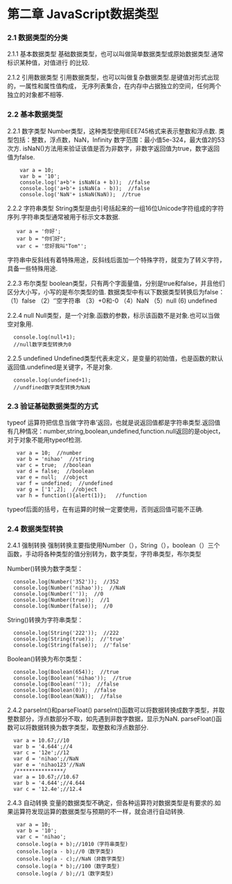 # 第二章 JavaScript数据类型
### 2.1 数据类型的分类
2.1.1 基本数据类型 
基础数据类型，也可以叫做简单数据类型或原始数据类型.通常标识某种值，对值进行
的比较.

2.1.2 引用数据类型
引用数据类型，也可以叫做复杂数据类型.是键值对形式出现的，一属性和属性值构成，
无序列表集合，在内存中占据独立的空间，任何两个独立的对象都不相等.

### 2.2 基本数据类型
2.2.1 数字类型
Number类型，这种类型使用IEEE745格式来表示整数和浮点数.
类型包括：整数，浮点数，NaN，Infinity
数字范围：最小值5e-324，最大值2的53次方.
isNaN()方法用来验证该值是否为非数字，非数字返回值为true，数字返回值为false.
        
        var a = 10;
        var b = '10';
        console.log('a+b'+ isNaN(a + b));  //false
        console.log('a+b'+ isNaN(a - b));  //false
        console.log('NaN'+ isNaN(NaN));  //true

2.2.2 字符串类型
String类型是由引号括起来的一组16位Unicode字符组成的字符序列.字符串类型通常被用于标示文本数据.
       
       var a = '你好';
       var b = "你们好";
       var c = '您好我叫"Tom"';

字符串中反斜线有着特殊用途，反斜线后面加一个特殊字符，就变为了转义字符，具备一些特殊用途.

2.2.3 布尔类型
boolean类型，只有两个字面量值，分别是true和false，并且他们区分大小写，小写的是布尔类型的值.
数据类型中有以下数据类型转换后为false：
（1）false
（2）‘’空字符串
（3）+0和-0
（4）NaN
（5）null
 (6) undefined

 2.2.4 null
 Null类型，是一个对象.函数的参数，标示该函数不是对象.也可以当做空对象用.

      console.log(null+1);
      //null数字类型转换为0

 2.2.5 undefined
 Undefined类型代表未定义，是变量的初始值，也是函数的默认返回值.undefined是关键字，不是对象.
       
      console.log(undefined+1);
      //undfined数字类型转换为NaN

### 2.3 验证基础数据类型的方式
typeof 运算符把信息当做‘字符串’返回，也就是说返回值都是字符串类型.返回值有几种情况：number,string,boolean,undefined,function.null返回的是object，对于对象不能用typeof检测.
       
       var a = 10;  //number
       var b = 'nihao'  //string
       var c = true;  //boolean
       var d = false;  //boolean
       var e = null;  //object
       var f = undefined;  //undefined
       var g = ['1',2];  //object
       var h = function(){alert(1)};   //function

typeof后面的括号，在有运算的时候一定要使用，否则返回值可能不正确.

### 2.4 数据类型转换
2.4.1 强制转换
强制转换主要指使用Number（），String（），boolean（）三个函数，手动将各种类型的值分别转为，数字类型，字符串类型，布尔类型

Number()转换为数字类型：

      console.log(Number('352'));  //352
      console.log(Number('nihao'));  //NaN
      console.log(Number(''));  //0
      console.log(Number(true));  //1
      console.log(Number(false));  //0

String()转换为字符串类型：

      console.log(String('222'));  //222
      console.log(String(true));  //'true'
      console.log(String(false));  //'false'

Boolean()转换为布尔类型：

      console.log(Boolean(654));  //true
      console.log(Boolean('nihao'));  //true
      console.log(Boolean(''));  //false
      console.log(Boolean(0));  //false
      console.log(Boolean(NaN));  //false

2.4.2 parseInt()和parseFloat()
parseInt()函数可以将数据转换成数字类型，并取整数部分，浮点数部分不取，如先遇到非数字数据，显示为NaN.
parseFloat()函数可以将数据转换为数字类型，取整数和浮点数部分.

      var a = 10.67;//10
      var b = '4.644';//4
      var c = '12e';//12
      var d = 'nihao';//NaN
      var e = 'nihao123'//NaN    
      /***************/
      var a = 10.67;//10.67
      var b = '4.644';//4.644
      var c = '12.4e';//12.4

2.4.3 自动转换
变量的数据类型不确定，但各种运算符对数据类型是有要求的.如果运算符发现运算的数据类型与预期的不一样，就会进行自动转换.

       var a = 10;
       var b = '10';
       var c = 'nihao';
       console.log(a + b);//1010（字符串类型)
       console.log(a - b);//0（数字类型)
       console.log(a - c);//NaN（非数字类型)
       console.log(a * b);//100（数字类型)
       console.log(a / b);//1（数字类型)

